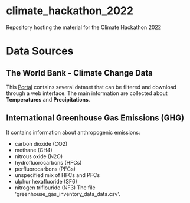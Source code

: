 # climate_hackathon_2022
Repository hosting the material for the Climate Hackathon 2022

# Data Sources

## The World Bank - Climate Change Data
This [Portal](https://climateknowledgeportal.worldbank.org/download-data) contains several
dataset that can be filtered and download through a web interface.
The main information are collected about **Temperatures** and **Precipitations**.

## International Greenhouse Gas Emissions (GHG)
It contains information about anthropogenic emissions:
- carbon dioxide (CO2)
- methane (CH4)
- nitrous oxide (N2O)
- hydrofluorocarbons (HFCs)
- perfluorocarbons (PFCs)
- unspecified mix of HFCs and PFCs
- ulphur hexafluoride (SF6)
- nitrogen triflouride (NF3)
The file 'greenhouse_gas_inventory_data_data.csv'.